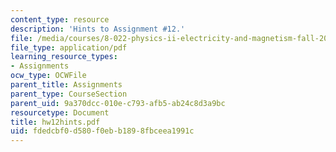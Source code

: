 ```yaml
---
content_type: resource
description: 'Hints to Assignment #12.'
file: /media/courses/8-022-physics-ii-electricity-and-magnetism-fall-2002/fdedcbf0d580f0ebb1898fbceea1991c_hw12hints.pdf
file_type: application/pdf
learning_resource_types:
- Assignments
ocw_type: OCWFile
parent_title: Assignments
parent_type: CourseSection
parent_uid: 9a370dcc-010e-c793-afb5-ab24c8d3a9bc
resourcetype: Document
title: hw12hints.pdf
uid: fdedcbf0-d580-f0eb-b189-8fbceea1991c
---
```

